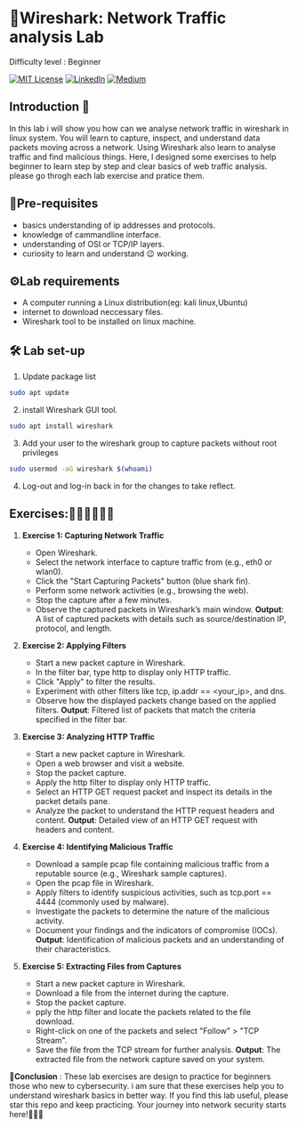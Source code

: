 
# 🐳Wireshark: Network Traffic analysis Lab
Difficulty level : Beginner

[![MIT License](https://img.shields.io/badge/License-MIT-green.svg)](https://choosealicense.com/licenses/mit/)
        [![LinkedIn](https://img.shields.io/badge/LinkedIn-Profile-blue)](https://www.linkedin.com/in/nikhil--chaudhari/)
        [![Medium](https://img.shields.io/badge/Medium-Writeups-black)](https://medium.com/@nikhil-c)

## Introduction 🚀

In this lab i will show you how can we analyse network traffic in wireshark in linux system. You will learn to capture, inspect, and understand data packets moving across a network. Using Wireshark also learn to analyse traffic and find malicious things. Here, I designed some exercises to help beginner to learn step by step and clear basics of web traffic analysis. please go throgh each lab exercise and pratice them.

## 🔗Pre-requisites
- basics understanding of ip addresses and protocols.
- knowledge of cammandline interface.
- understanding of OSI or TCP/IP layers.
- curiosity to learn and understand 😉 working.

## ⚙️Lab requirements
- A computer running a Linux distribution(eg: kali linux,Ubuntu)
- internet to download neccessary files.
- Wireshark tool to be installed on linux machine.

## 🛠️ Lab set-up 

1. Update package list
```bash 
sudo apt update
```
2. install Wireshark GUI tool.
```bash 
sudo apt install wireshark
```

3. Add your user to the wireshark group to capture packets without root privileges
```bash
sudo usermod -aG wireshark $(whoami)
```
4. Log-out and log-in back in for the changes to take reflect.

## Exercises:👨🏾‍💻👨🏾‍💻
1. **Exercise 1: Capturing Network Traffic**

   - Open Wireshark.
   - Select the network interface to capture traffic  from (e.g., eth0 or wlan0).
   - Click the "Start Capturing Packets" button (blue shark fin).
   - Perform some network activities (e.g., browsing the web).
   - Stop the capture after a few minutes.
   - Observe the captured packets in Wireshark’s main window.
   **Output**: A list of captured packets with details such as source/destination IP, protocol, and length.

2. **Exercise 2: Applying Filters**

    - Start a new packet capture in Wireshark.
    - In the filter bar, type http to display only HTTP traffic.
    - Click "Apply" to filter the results.
    - Experiment with other filters like tcp, ip.addr == <your_ip>, and dns.
    - Observe how the displayed packets change based on the applied filters.
    **Output**: Filtered list of packets that match the criteria specified in the filter bar.

3. **Exercise 3: Analyzing HTTP Traffic**
    - Start a new packet capture in Wireshark.
    - Open a web browser and visit a website.
    - Stop the packet capture.
    - Apply the http filter to display only HTTP traffic.
    - Select an HTTP GET request packet and inspect its details in the packet details pane.
    - Analyze the packet to understand the HTTP request headers and content.
    **Output**: Detailed view of an HTTP GET request with headers and content.

4. **Exercise 4: Identifying Malicious Traffic**
    - Download a sample pcap file containing malicious traffic from a reputable source (e.g., Wireshark sample captures).
    - Open the pcap file in Wireshark.
    - Apply filters to identify suspicious activities, such as tcp.port == 4444 (commonly used by malware).
    - Investigate the packets to determine the nature of the malicious activity.
    - Document your findings and the indicators of compromise (IOCs).
    **Output**: Identification of malicious packets and an understanding of their characteristics.

5. **Exercise 5: Extracting Files from Captures**
    - Start a new packet capture in Wireshark.
    - Download a file from the internet during the capture.
    - Stop the packet capture.
    - pply the http filter and locate the packets related to the file download.
    - Right-click on one of the packets and select "Follow" > "TCP Stream".
    - Save the file from the TCP stream for further analysis.
    **Output**: The extracted file from the network capture saved on your system.


🚩**Conclusion** : These lab exercises are design to practice for beginners those who new to cybersecurity. i am sure that these exercises help you to understand wireshark basics in better way.
If you find this lab useful, please star this repo and keep practicing. Your journey into network security starts here!🎉🎉🎉










